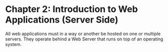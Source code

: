 # Chapter 2: Introduction to Web Applications (Server Side)

All web applications must in a way or another be hosted on one or multiple servers. They operate behind a Web Server that runs on top of an operating system.


